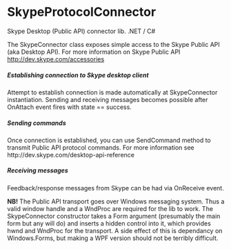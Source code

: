 SkypeProtocolConnector
======================

Skype Desktop (Public API) connector lib. .NET / C#


The SkypeConnector class exposes simple access to the Skype Public API (aka Desktop API). For more information on Skype Public API http://dev.skype.com/accessories

<h5>Establishing connection to Skype desktop client</h5>
Attempt to establish connection is made automatically at SkypeConnector instantiation. Sending and receiving messages becomes possible after OnAttach event fires with state == success.

<h5>Sending commands</h5>
Once connection is established, you can use SendCommand method to transmit Public API protocol commands. For more information see http://dev.skype.com/desktop-api-reference

<h5>Receiving messages</h5>
Feedback/response messages from Skype can be had via OnReceive event. 

<b>NB!</b> The Public API transport goes over Windows messaging system. Thus a valid window handle and a WndProc are required for the lib to work. The SkypeConnector constructor takes a Form argument (presumably the main form but any will do) and inserts a hidden control into it, which provides hwnd and WndProc for the transport. A side effect of this is dependancy on Windows.Forms, but making a WPF version should not be terribly difficult.
